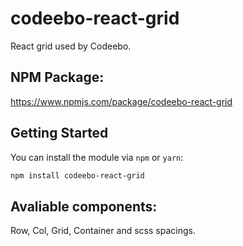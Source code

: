 # codeebo-react-grid
React grid used by Codeebo.

## NPM Package:
https://www.npmjs.com/package/codeebo-react-grid

## Getting Started
You can install the module via `npm` or `yarn`:

```sh
npm install codeebo-react-grid
```

## Avaliable components:
Row, Col, Grid, Container and scss spacings.
